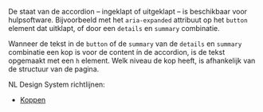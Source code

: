 <!-- @license CC0-1.0 -->

De staat van de accordion – ingeklapt of uitgeklapt – is beschikbaar voor hulpsoftware. Bijvoorbeeld met het `aria-expanded` attribuut op het `button` element dat uitklapt, of door een `details` en `summary` combinatie.

Wanneer de tekst in de `button` of de `summary` van de `details` en `summary` combinatie een kop is voor de content ín de accordion, is de tekst opgemaakt met een `h` element. Welk niveau de kop heeft, is afhankelijk van de structuur van de pagina.

NL Design System richtlijnen:

- [Koppen](richtlijnen/content/tekstopmaak/koppen/)
